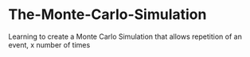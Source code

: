 # The-Monte-Carlo-Simulation
Learning to create a Monte Carlo Simulation that allows repetition of an event, x number of times
